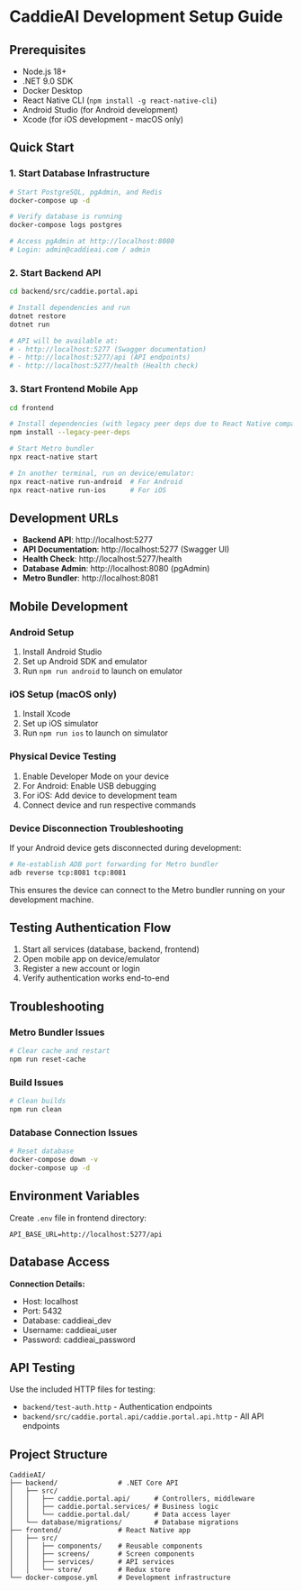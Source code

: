# CaddieAI Development Setup Guide

## Prerequisites

- Node.js 18+
- .NET 9.0 SDK
- Docker Desktop
- React Native CLI (`npm install -g react-native-cli`)
- Android Studio (for Android development)
- Xcode (for iOS development - macOS only)

## Quick Start

### 1. Start Database Infrastructure

```bash
# Start PostgreSQL, pgAdmin, and Redis
docker-compose up -d

# Verify database is running
docker-compose logs postgres

# Access pgAdmin at http://localhost:8080
# Login: admin@caddieai.com / admin
```

### 2. Start Backend API

```bash
cd backend/src/caddie.portal.api

# Install dependencies and run
dotnet restore
dotnet run

# API will be available at:
# - http://localhost:5277 (Swagger documentation)
# - http://localhost:5277/api (API endpoints)
# - http://localhost:5277/health (Health check)
```

### 3. Start Frontend Mobile App

```bash
cd frontend

# Install dependencies (with legacy peer deps due to React Native compatibility)
npm install --legacy-peer-deps

# Start Metro bundler
npx react-native start

# In another terminal, run on device/emulator:
npx react-native run-android  # For Android
npx react-native run-ios      # For iOS
```

## Development URLs

- **Backend API**: http://localhost:5277
- **API Documentation**: http://localhost:5277 (Swagger UI)
- **Health Check**: http://localhost:5277/health
- **Database Admin**: http://localhost:8080 (pgAdmin)
- **Metro Bundler**: http://localhost:8081

## Mobile Development

### Android Setup
1. Install Android Studio
2. Set up Android SDK and emulator
3. Run `npm run android` to launch on emulator

### iOS Setup (macOS only)
1. Install Xcode
2. Set up iOS simulator
3. Run `npm run ios` to launch on simulator

### Physical Device Testing
1. Enable Developer Mode on your device
2. For Android: Enable USB debugging
3. For iOS: Add device to development team
4. Connect device and run respective commands

### Device Disconnection Troubleshooting
If your Android device gets disconnected during development:
```bash
# Re-establish ADB port forwarding for Metro bundler
adb reverse tcp:8081 tcp:8081
```
This ensures the device can connect to the Metro bundler running on your development machine.

## Testing Authentication Flow

1. Start all services (database, backend, frontend)
2. Open mobile app on device/emulator
3. Register a new account or login
4. Verify authentication works end-to-end

## Troubleshooting

### Metro Bundler Issues
```bash
# Clear cache and restart
npm run reset-cache
```

### Build Issues
```bash
# Clean builds
npm run clean
```

### Database Connection Issues
```bash
# Reset database
docker-compose down -v
docker-compose up -d
```

## Environment Variables

Create `.env` file in frontend directory:
```
API_BASE_URL=http://localhost:5277/api
```

## Database Access

**Connection Details:**
- Host: localhost
- Port: 5432
- Database: caddieai_dev
- Username: caddieai_user
- Password: caddieai_password

## API Testing

Use the included HTTP files for testing:
- `backend/test-auth.http` - Authentication endpoints
- `backend/src/caddie.portal.api/caddie.portal.api.http` - All API endpoints

## Project Structure

```
CaddieAI/
├── backend/               # .NET Core API
│   ├── src/
│   │   ├── caddie.portal.api/      # Controllers, middleware
│   │   ├── caddie.portal.services/ # Business logic
│   │   └── caddie.portal.dal/      # Data access layer
│   └── database/migrations/        # Database migrations
├── frontend/              # React Native app
│   ├── src/
│   │   ├── components/    # Reusable components
│   │   ├── screens/       # Screen components
│   │   ├── services/      # API services
│   │   └── store/         # Redux store
└── docker-compose.yml     # Development infrastructure
```